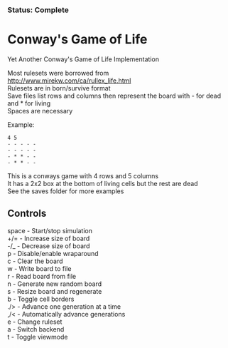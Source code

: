 ### Status: Complete

Conway's Game of Life
=====================

Yet Another Conway's Game of Life Implementation  

Most rulesets were borrowed from http://www.mirekw.com/ca/rullex_life.html  
Rulesets are in born/survive format  
Save files list rows and columns then represent the board with - for dead and * for living  
Spaces are necessary

Example:
````
4 5
- - - - -
- - - - -
- * * - -
- * * - -
````
This is a conways game with 4 rows and 5 columns  
It has a 2x2 box at the bottom of living cells but the rest are dead  
See the saves folder for more examples

Controls
--------

space - Start/stop simulation  
+/= - Increase size of board  
-/_ - Decrease size of board  
p - Disable/enable wraparound  
c - Clear the board  
w - Write board to file  
r - Read board from file  
n - Generate new random board  
s - Resize board and regenerate  
b - Toggle cell borders  
./> - Advance one generation at a time  
,/< - Automatically advance generations  
e - Change ruleset  
a - Switch backend  
t - Toggle viewmode  
